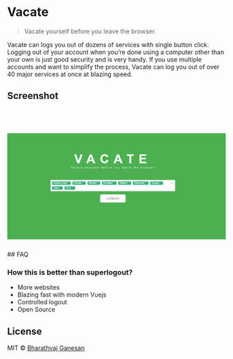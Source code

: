 # Vacate

> Vacate yourself before you leave the browser.

Vacate can logs you out of dozens of services with single button click. Logging out of your account when you’re done using a computer other than your own is just good security and is very handy. If you use multiple accounts and want to simplify the process, Vacate can log you out of over 40 major services at once at blazing speed.

## Screenshot

<h1 align="center">
	<br>
	<img width="1000" src="./media/screenshot.jpg">
	<br>
</h1>
## FAQ

### How this is better than superlogout?

* More websites
* Blazing fast with modern Vuejs
* Controlled logout
* Open Source

## License

MIT © [Bharathvaj Ganesan](https://bharathvajganesan.me)
